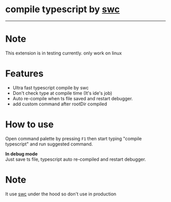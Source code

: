 # compile typescript by [swc](https://swc.rs/)

---

# Note

This extension is in testing currently. only work on linux

# Features

- Ultra fast typescript compile by swc
- Don't check type at compile time (It's ide's job)
- Auto re-compile when ts file saved and restart debugger.
- add custom command after rootDir compiled

# How to use

Open command palette by pressing `F1` then start typing "compile typescript" and run suggested command.

**In debug mode**\
Just save ts file, typescript auto re-compiled and restart debugger.

# Note

It use [swc](https://swc.rs/docs/migrating-from-tsc) under the hood so don't use in production
